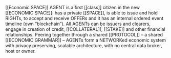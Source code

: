 [[Economic SPACE]] AGENT is a first [[class]] citizen in the new [[ECONOMIC SPACE]]: has a private [[SPACE]], is able to issue and hold RIGHTs, to accept and receive OFFERs and it has an internal ordered event timeline (own “blockchain”). All AGENTs can be issuers and clearers, engage in creation of credit, [[COLLATERAL]], [[STAKE]] and other financial relationships. Peering together through a shared [[PROTOCOL]] – a shared [[ECONOMIC GRAMMAR]] – AGENTs form a NETWORKed economic system with privacy preserving, scalable architecture, with no central data broker, host or owner.
